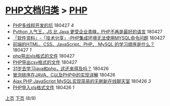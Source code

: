 [PHP文档归类](../test.md) > [PHP](PHP.md)
====
- [PHP多线程开发的坑](http://jkwz.applinzi.com/ittc/7096786040973165584.html#PHP%E5%A4%9A%E7%BA%BF%E7%A8%8B%E5%BC%80%E5%8F%91%E7%9A%84%E5%9D%91) 180427 *4* 
- [Python 人气王，JS 比 Java 更受企业青睐，PHP不再是最好的语言](http://jkwz.applinzi.com/ittc/7096785286690505734.html#Python+%E4%BA%BA%E6%B0%94%E7%8E%8B%EF%BC%8CJS+%E6%AF%94+Java+%E6%9B%B4%E5%8F%97%E4%BC%81%E4%B8%9A%E9%9D%92%E7%9D%90%EF%BC%8CPHP%E4%B8%8D%E5%86%8D%E6%98%AF%E6%9C%80%E5%A5%BD%E7%9A%84%E8%AF%AD%E8%A8%80) 180427  
- [「软件资料」-「技术分享」-PHP集成环境无法使用MYSQL命令问题](http://jkwz.applinzi.com/ittc/7096662070005335057.html#%E3%80%8C%E8%BD%AF%E4%BB%B6%E8%B5%84%E6%96%99%E3%80%8D-%E3%80%8C%E6%8A%80%E6%9C%AF%E5%88%86%E4%BA%AB%E3%80%8D-PHP%E9%9B%86%E6%88%90%E7%8E%AF%E5%A2%83%E6%97%A0%E6%B3%95%E4%BD%BF%E7%94%A8MYSQL%E5%91%BD%E4%BB%A4%E9%97%AE%E9%A2%98) 180427  
- [前端的HTML、CSS、JavaScript、PHP、 MySQL 的学习顺序是什么？](http://jkwz.applinzi.com/ittc/7096619453678879760.html#%E5%89%8D%E7%AB%AF%E7%9A%84HTML%E3%80%81CSS%E3%80%81JavaScript%E3%80%81PHP%E3%80%81+MySQL+%E7%9A%84%E5%AD%A6%E4%B9%A0%E9%A1%BA%E5%BA%8F%E6%98%AF%E4%BB%80%E4%B9%88%EF%BC%9F) 180427 *1* 
- [php导出xls格式的文件](http://jkwz.applinzi.com/ittc/7096554295971546119.html#php%E5%AF%BC%E5%87%BAxls%E6%A0%BC%E5%BC%8F%E7%9A%84%E6%96%87%E4%BB%B6) 180427  
- [PHP导出csv格式的文件](http://jkwz.applinzi.com/ittc/7096551356309701649.html#PHP%E5%AF%BC%E5%87%BAcsv%E6%A0%BC%E5%BC%8F%E7%9A%84%E6%96%87%E4%BB%B6) 180427  
- [31岁去学习java和php，这还来得及吗？](http://jkwz.applinzi.com/ittc/7096320330803184657.html#31%E5%B2%81%E5%8E%BB%E5%AD%A6%E4%B9%A0java%E5%92%8Cphp%EF%BC%8C%E8%BF%99%E8%BF%98%E6%9D%A5%E5%BE%97%E5%8F%8A%E5%90%97%EF%BC%9F) 180426  
- [冒泡排序在JAVA、C以及PHP中的实现详解](http://jkwz.applinzi.com/ittc/7095931638167110672.html#%E5%86%92%E6%B3%A1%E6%8E%92%E5%BA%8F%E5%9C%A8JAVA%E3%80%81C%E4%BB%A5%E5%8F%8APHP%E4%B8%AD%E7%9A%84%E5%AE%9E%E7%8E%B0%E8%AF%A6%E8%A7%A3) 180426  
- [Ajax PHP JavaScript MySQL实现简易的无刷新在线聊天室](http://jkwz.applinzi.com/ittc/7096221707595678726.html#Ajax+PHP+JavaScript+MySQL%E5%AE%9E%E7%8E%B0%E7%AE%80%E6%98%93%E7%9A%84%E6%97%A0%E5%88%B7%E6%96%B0%E5%9C%A8%E7%BA%BF%E8%81%8A%E5%A4%A9%E5%AE%A4) 180426 *3* 
- [PHP导入xls格式文件](http://jkwz.applinzi.com/ittc/7096184321495008266.html#PHP%E5%AF%BC%E5%85%A5xls%E6%A0%BC%E5%BC%8F%E6%96%87%E4%BB%B6) 180426 *1* 


 [上页](PHP.md) [下页](PHP7.md)          (8/9)